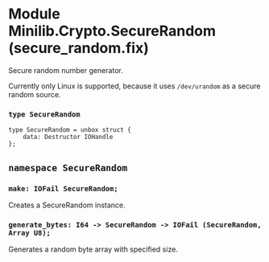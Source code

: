 # Module Minilib.Crypto.SecureRandom (secure_random.fix)

Secure random number generator.

Currently only Linux is supported, because it uses `/dev/urandom` as a secure random source.

### `type SecureRandom`

```
type SecureRandom = unbox struct {
    data: Destructor IOHandle
};
```
## `namespace SecureRandom`

### `make: IOFail SecureRandom;`

Creates a SecureRandom instance.

### `generate_bytes: I64 -> SecureRandom -> IOFail (SecureRandom, Array U8);`

Generates a random byte array with specified size.

